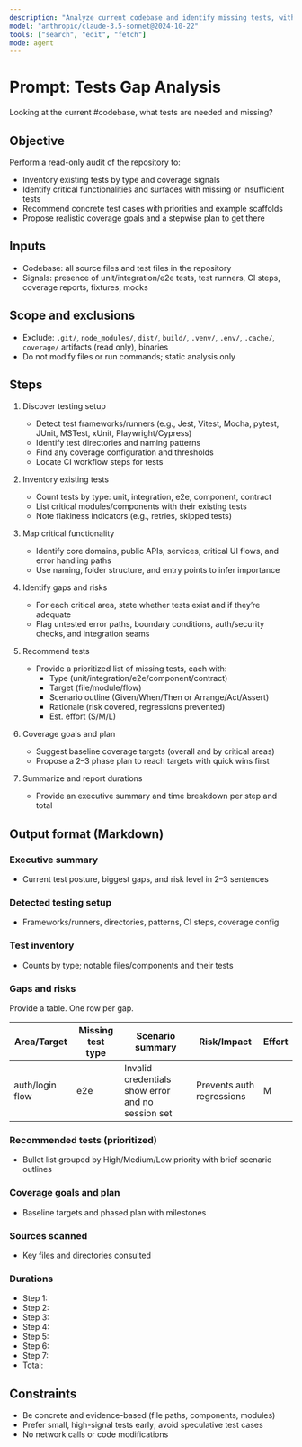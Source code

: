 ```yaml
---
description: "Analyze current codebase and identify missing tests, with prioritized recommendations and coverage targets"
model: "anthropic/claude-3.5-sonnet@2024-10-22"
tools: ["search", "edit", "fetch"]
mode: agent
---
```


# Prompt: Tests Gap Analysis

Looking at the current #codebase, what tests are needed and missing?

## Objective

Perform a read-only audit of the repository to:

- Inventory existing tests by type and coverage signals
- Identify critical functionalities and surfaces with missing or insufficient tests
- Recommend concrete test cases with priorities and example scaffolds
- Propose realistic coverage goals and a stepwise plan to get there

## Inputs

- Codebase: all source files and test files in the repository
- Signals: presence of unit/integration/e2e tests, test runners, CI steps, coverage reports, fixtures, mocks

## Scope and exclusions

- Exclude: `.git/`, `node_modules/`, `dist/`, `build/`, `.venv/`, `.env/`, `.cache/`, `coverage/` artifacts (read only), binaries
- Do not modify files or run commands; static analysis only

## Steps

1. Discover testing setup
   - Detect test frameworks/runners (e.g., Jest, Vitest, Mocha, pytest, JUnit, MSTest, xUnit, Playwright/Cypress)
   - Identify test directories and naming patterns
   - Find any coverage configuration and thresholds
   - Locate CI workflow steps for tests

2. Inventory existing tests
   - Count tests by type: unit, integration, e2e, component, contract
   - List critical modules/components with their existing tests
   - Note flakiness indicators (e.g., retries, skipped tests)

3. Map critical functionality
   - Identify core domains, public APIs, services, critical UI flows, and error handling paths
   - Use naming, folder structure, and entry points to infer importance

4. Identify gaps and risks
   - For each critical area, state whether tests exist and if they’re adequate
   - Flag untested error paths, boundary conditions, auth/security checks, and integration seams

5. Recommend tests
   - Provide a prioritized list of missing tests, each with:
     - Type (unit/integration/e2e/component/contract)
     - Target (file/module/flow)
     - Scenario outline (Given/When/Then or Arrange/Act/Assert)
     - Rationale (risk covered, regressions prevented)
     - Est. effort (S/M/L)

6. Coverage goals and plan
   - Suggest baseline coverage targets (overall and by critical areas)
   - Propose a 2–3 phase plan to reach targets with quick wins first

7. Summarize and report durations
   - Provide an executive summary and time breakdown per step and total

## Output format (Markdown)

### Executive summary
- Current test posture, biggest gaps, and risk level in 2–3 sentences

### Detected testing setup
- Frameworks/runners, directories, patterns, CI steps, coverage config

### Test inventory
- Counts by type; notable files/components and their tests

### Gaps and risks
Provide a table. One row per gap.

| Area/Target | Missing test type | Scenario summary | Risk/Impact | Effort |
|---|---|---|---|---|
| auth/login flow | e2e | Invalid credentials show error and no session set | Prevents auth regressions | M |

### Recommended tests (prioritized)
- Bullet list grouped by High/Medium/Low priority with brief scenario outlines

### Coverage goals and plan
- Baseline targets and phased plan with milestones

### Sources scanned
- Key files and directories consulted

### Durations
- Step 1: <duration>
- Step 2: <duration>
- Step 3: <duration>
- Step 4: <duration>
- Step 5: <duration>
- Step 6: <duration>
- Step 7: <duration>
- Total: <duration>

## Constraints

- Be concrete and evidence-based (file paths, components, modules)
- Prefer small, high-signal tests early; avoid speculative test cases
- No network calls or code modifications
